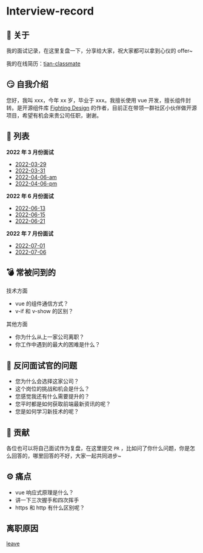 # Interview-record

## 🌟 关于

我的面试记录，在这里复盘一下，分享给大家，祝大家都可以拿到心仪的 offer~

我的在线简历：[tian-classmate](https://github.com/Tyh2001/tian-classmate)

## 😏 自我介绍

您好，我叫 xxx，今年 xx 岁，毕业于 xxx。我擅长使用 vue 开发，擅长组件封转。是开源组件库 [Fighting Design](https://github.com/FightingDesign/fighting-design) 的作者，目前正在带领一群社区小伙伴做开源项目，希望有机会来贵公司任职，谢谢。

## 🌈 列表

**2022 年 3 月份面试**

- [2022-03-29](https://github.com/Tyh2001/Interview-record/blob/master/2022-03-29.md)
- [2022-03-31](https://github.com/Tyh2001/Interview-record/blob/master/2022-03-31.md)
- [2022-04-06-am](https://github.com/Tyh2001/Interview-record/blob/master/2022-04-06-am.md)
- [2022-04-06-pm](https://github.com/Tyh2001/Interview-record/blob/master/2022-04-06-pm.md)

**2022 年 6 月份面试**

- [2022-06-13](https://github.com/Tyh2001/Interview-record/blob/master/2022-06-13.md)
- [2022-06-15](https://github.com/Tyh2001/Interview-record/blob/master/2022-06-15.md)
- [2022-06-21](https://github.com/Tyh2001/Interview-record/blob/master/2022-06-21.md)

**2022 年 7 月份面试**

- [2022-07-01](https://github.com/Tyh2001/Interview-record/blob/master/2022-07-01.md)
- [2022-07-06](https://github.com/Tyh2001/Interview-record/blob/master/2022-07-06.md)

## 💣 常被问到的

技术方面

- vue 的组件通信方式？
- v-if 和 v-show 的区别？

其他方面

- 你为什么从上一家公司离职？
- 你工作中遇到的最大的困难是什么？

## 🚥 反问面试官的问题

- 您为什么会选择这家公司？
- 这个岗位的挑战和机会是什么？
- 您感觉我还有什么需要提升的？
- 您平时都是如何获取前端最新资讯的呢？
- 您是如何学习新技术的呢？

## 🎢 贡献

各位也可以将自己面试作为复盘，在这里提交 `PR` ，比如问了你什么问题，你是怎么回答的，哪里回答的不好，大家一起共同进步~

## ⚙️ 痛点

- vue 响应式原理是什么？
- 讲一下三次握手和四次挥手
- https 和 http 有什么区别呢？

## 离职原因

[leave](https://github.com/Tyh2001/Interview-record/blob/master/src/leave.md)
